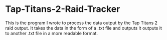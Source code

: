 # Tap-Titans-2-Raid-Tracker

This is the program I wrote to process the data output by the Tap Titans 2 raid output. It takes the data in the form of 
a .txt file and outputs it outputs it to another .txt file in a more readable format.
